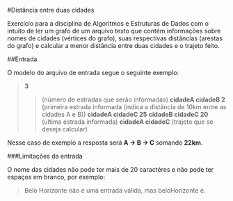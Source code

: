 #Distância entre duas cidades

Exercício para a disciplina de Algoritmos e Estruturas de Dados com o intuito de ler um grafo de um arquivo texto que contém informações sobre nomes de cidades (vértices do grafo), suas respectivas distâncias (arestas do grafo) e calcular a menor distância entre duas cidades e o trajeto feito.

##Entrada

O modelo do arquivo de entrada segue o seguinte exemplo:
>**3**
>>(número de estradas que serão informadas)
>**cidadeA cidadeB 2** 
>>(primeira estrada informada (indica a distância de 10km entre as cidades A e B))
>**cidadeA cidadeC 25**
>**cidadeB cidadeC 20**
>>(ultima estrada informada)
>**cidadeA cidadeC**
>>(trajeto que se deseja calcular)

Nesse caso de exemplo a resposta será **A -> B -> C** somando **22km**.

###Limitações da entrada

O nome das cidades não pode ter mais de 20 caractéres e não pode ter espaços em branco, por exemplo:
>Belo Horizonte
não é uma entrada válida, mas
>beloHorizonte
é.
